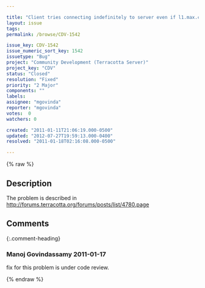 ```yaml
---

title: "Client tries connecting indefinitely to server even if l1.max.connect.retries is set"
layout: issue
tags: 
permalink: /browse/CDV-1542

issue_key: CDV-1542
issue_numeric_sort_key: 1542
issuetype: "Bug"
project: "Community Development (Terracotta Server)"
project_key: "CDV"
status: "Closed"
resolution: "Fixed"
priority: "2 Major"
components: ""
labels: 
assignee: "mgovinda"
reporter: "mgovinda"
votes:  0
watchers: 0

created: "2011-01-11T21:06:19.000-0500"
updated: "2012-07-27T19:59:13.000-0400"
resolved: "2011-01-18T02:16:08.000-0500"

---
```




{% raw %}



## Description

<div markdown="1" class="description">

The problem is described in http://forums.terracotta.org/forums/posts/list/4780.page

</div>

## Comments


{:.comment-heading}
### **Manoj Govindassamy** <span class="date">2011-01-17</span>

<div markdown="1" class="comment">

fix for this problem is under code review.

</div>



{% endraw %}
